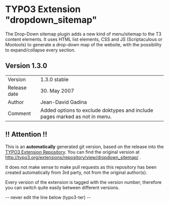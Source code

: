# TYPO3 Extension "dropdown_sitemap"
The Drop-Down sitemap plugin adds a new kind of menu/sitemap to the T3 content elements. It uses HTML list elements, CSS and JS (Scriptaculous or Mootools) to generate a drop-down map of the website, with the possibility to expand/collapse every section.

## Version 1.3.0




<table>
	<tr><td>Version</td><td>1.3.0 stable</td></tr>
	<tr><td>Release date</td><td>30. May 2007</td></tr>
	<tr><td>Author</td><td>Jean-David Gadina</td></tr>
	<tr><td>Comment</td><td>Added options to exclude doktypes and include pages marked as not in menu.</td></tr>
</table>

## !! Attention !!
This is an **automatically** generated git version, based on the release into the [TYPO3 Extension Repository](http://www.typo3.org/extensions/).
You can find the original version at http://typo3.org/extensions/repository/view/dropdown_sitemap/ .

It does not make sense to make pull requests as this repository has been created automatically from 3rd party, not from the original author(s).

Every version of the extension is tagged with the version number, therefore you can switch quite easily between different versions.


-- never edit the line below (typo3-ter) --